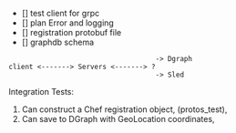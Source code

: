 - [] test client for grpc
- [] plan Error and logging 
- [] registration protobuf file
- [] graphdb schema 


```
                                    -> Dgraph
client <-------> Servers <-------> ? 
                                    -> Sled
```

Integration Tests:

1) Can construct a Chef registration object, (protos_test),
2) Can save to DGraph with GeoLocation coordinates,
